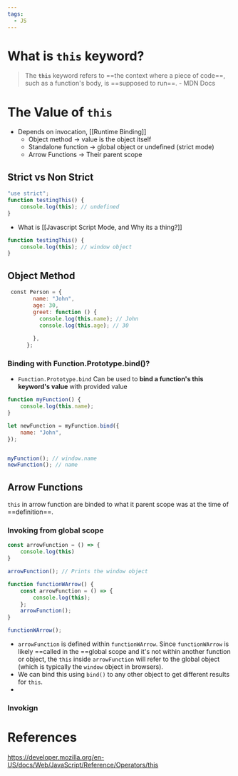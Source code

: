 ```yaml
---
tags:
  - JS
---
```

# What is `this` keyword?
> The **`this`** keyword refers to ==the context where a piece of code==, such as a function's body, is ==supposed to run==. - MDN Docs
# The Value of `this`
- Depends on invocation, [[Runtime Binding]]
	- Object method -> value is the object itself
	- Standalone function -> global object or undefined (strict mode)
	- Arrow Functions -> Their parent scope
## Strict vs Non Strict
```javascript
"use strict";
function testingThis() {
	console.log(this); // undefined
}
```
- What is [[Javascript Script Mode, and Why its a thing?]]
```javascript
function testingThis() {
	console.log(this); // window object
}
```
## Object Method
```javascript
 const Person = {
        name: "John",
        age: 30,
        greet: function () {
          console.log(this.name); // John
          console.log(this.age); // 30
          
        },
      };
```
### Binding with Function.Prototype.bind()?
- `Function.Prototype.bind` Can be used to **bind a function's this keyword's value** with provided value
```javascript
function myFunction() {
	console.log(this.name);
}

let newFunction = myFunction.bind({
	name: "John",
});


myFunction(); // window.name
newFunction(); // name 
```
## Arrow Functions
`this` in arrow function are binded to what it parent scope was at the time of ==definition==.
### Invoking from global scope
```javascript
const arrowFunction = () => {
	console.log(this)
}

arrowFunction(); // Prints the window object
```

```javascript
function functionWArrow() {
	const arrowFunction = () => {
		console.log(this);
	};
	arrowFunction();
}

functionWArrow();
```
- `arrowFunction` is defined within `functionWArrow`. Since `functionWArrow` is likely ==called in the ==global scope and it's not within another function or object, the `this` inside `arrowFunction` will refer to the global object (which is typically the `window` object in browsers). 
- We can bind this using `bind()` to any other object to get different results for `this`. 
- 

### Invokign
# References
https://developer.mozilla.org/en-US/docs/Web/JavaScript/Reference/Operators/this